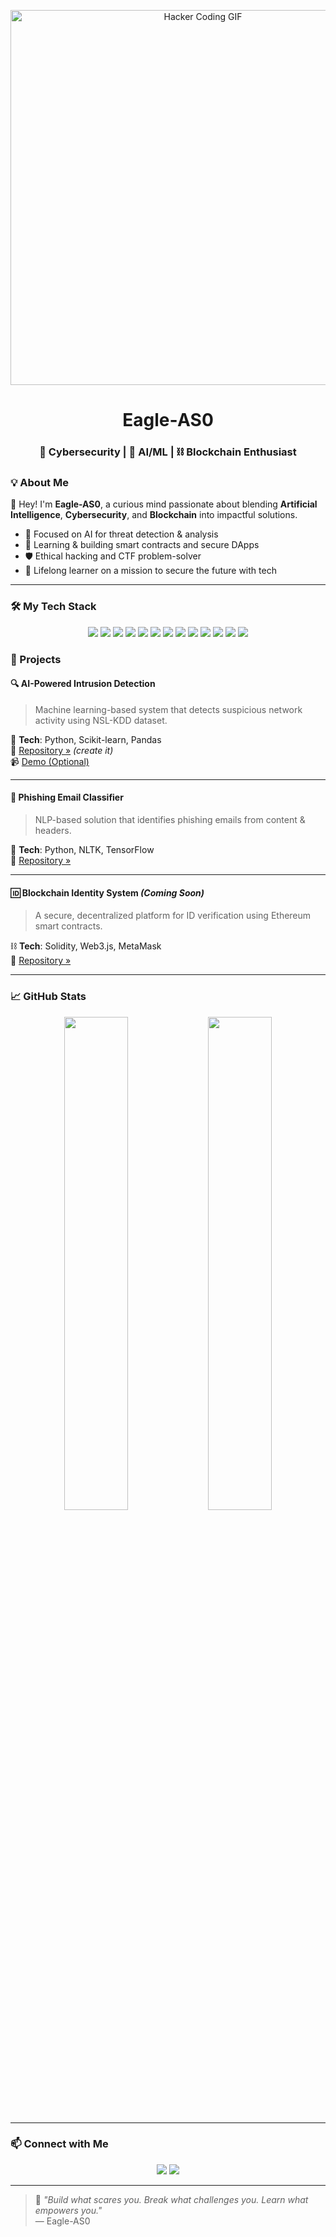 <!-- Banner Image or GIF -->
<p align="center">
  <img src="https://miro.medium.com/v2/resize%3Afit%3A1280/1%2AMptLjygMO184yyWqmg4PUA.gif" width="600" alt="Hacker Coding GIF">
</p>

<h1 align="center">Eagle‑AS0</h1>
<h3 align="center">🔐 Cybersecurity | 🤖 AI/ML | ⛓️ Blockchain Enthusiast</h3>


### 💡 About Me

👋 Hey! I'm **Eagle-AS0**, a curious mind passionate about blending **Artificial Intelligence**, **Cybersecurity**, and **Blockchain** into impactful solutions.

- 🎯 Focused on AI for threat detection & analysis
- 🧠 Learning & building smart contracts and secure DApps
- 🛡️ Ethical hacking and CTF problem-solver
- 🚀 Lifelong learner on a mission to secure the future with tech

---

### 🛠️ My Tech Stack

<p align="center">
  <!-- Programming Languages -->
  <img src="https://img.shields.io/badge/Python-3776AB?style=for-the-badge&logo=python&logoColor=white" />
  <img src="https://img.shields.io/badge/Rust-000000?style=for-the-badge&logo=rust&logoColor=white" />
  <img src="https://img.shields.io/badge/Java-007396?style=for-the-badge&logo=java&logoColor=white" />
  <img src="https://img.shields.io/badge/C-00599C?style=for-the-badge&logo=c&logoColor=white" />
  <img src="https://img.shields.io/badge/C++-00599C?style=for-the-badge&logo=c%2B%2B&logoColor=white" />

  <!-- AI/ML Libraries -->
  <img src="https://img.shields.io/badge/TensorFlow-FF6F00?style=for-the-badge&logo=tensorflow&logoColor=white" />
  <img src="https://img.shields.io/badge/PyTorch-EE4C2C?style=for-the-badge&logo=pytorch&logoColor=white" />

  <!-- Operating Systems & Tools -->
  <img src="https://img.shields.io/badge/Linux-FCC624?style=for-the-badge&logo=linux&logoColor=black" />
  <img src="https://img.shields.io/badge/Kali-557C94?style=for-the-badge&logo=kalilinux&logoColor=white" />

  <!-- Blockchain & Smart Contracts -->
  <img src="https://img.shields.io/badge/Solidity-363636?style=for-the-badge&logo=solidity&logoColor=white" />
  <img src="https://img.shields.io/badge/Ethereum-3C3C3D?style=for-the-badge&logo=ethereum&logoColor=white" />
  <img src="https://img.shields.io/badge/EVM-5C6BC0?style=for-the-badge&logo=ethereum&logoColor=white" />
  <img src="https://img.shields.io/badge/Solana-9945FF?style=for-the-badge&logo=solana&logoColor=white" />
</p>


### 🚀 Projects

#### 🔍 AI-Powered Intrusion Detection
> Machine learning-based system that detects suspicious network activity using NSL-KDD dataset.

🔧 **Tech**: Python, Scikit-learn, Pandas  
📁 [Repository »](https://github.com/Eagle-AS0/AI-Intrusion-Detection) *(create it)*  
📹 [Demo (Optional)](https://youtu.be/sample-url)

---

#### 📧 Phishing Email Classifier
> NLP-based solution that identifies phishing emails from content & headers.

🧠 **Tech**: Python, NLTK, TensorFlow  
📁 [Repository »](https://github.com/Eagle-AS0/Phishing-Email-Detector)

---

#### 🆔 Blockchain Identity System *(Coming Soon)*
> A secure, decentralized platform for ID verification using Ethereum smart contracts.

⛓️ **Tech**: Solidity, Web3.js, MetaMask  
📁 [Repository »](https://github.com/Eagle-AS0/Blockchain-ID-System)

---

### 📈 GitHub Stats

<p align="center">
  <img src="https://github-readme-stats.vercel.app/api?username=Eagle-AS0&show_icons=true&theme=tokyonight" width="45%" />
  <img src="https://github-readme-streak-stats.herokuapp.com/?user=Eagle-AS0&theme=tokyonight" width="45%" />
</p>

---

### 📫 Connect with Me

<p align="center">
  <a href="mailto:youremail@example.com"><img src="https://img.shields.io/badge/Email-D14836?style=for-the-badge&logo=gmail&logoColor=white" /></a>
  <a href="https://linkedin.com/in/your-linkedin"><img src="https://img.shields.io/badge/LinkedIn-0A66C2?style=for-the-badge&logo=linkedin&logoColor=white" /></a>
</p>

---

> 🧠 _"Build what scares you. Break what challenges you. Learn what empowers you."_  
> — Eagle-AS0
